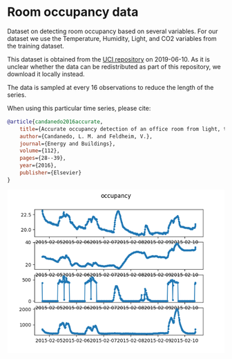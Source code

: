 # Room occupancy data

Dataset on detecting room occupancy based on several variables. For our 
dataset we use the Temperature, Humidity, Light, and CO2 variables from the 
training dataset.

This dataset is obtained from the [UCI 
repository](https://archive.ics.uci.edu/ml/datasets/Occupancy+Detection+)
on 2019-06-10. As it is unclear whether the data can be redistributed as part 
of this repository, we download it locally instead.

The data is sampled at every 16 observations to reduce the length of the 
series.

When using this particular time series, please cite:

```bib
@article{candanedo2016accurate,
	title={Accurate occupancy detection of an office room from light, temperature, humidity and $\text{CO}_2$ measurements using statistical learning models},
	author={Candanedo, L. M. and Feldheim, V.},
	journal={Energy and Buildings},
	volume={112},
	pages={28--39},
	year={2016},
	publisher={Elsevier}
}
```

![Plot of occupancy dataset](./occupancy.png)
